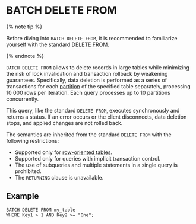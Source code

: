 # BATCH DELETE FROM

{% note tip %}

Before diving into `BATCH DELETE FROM`, it is recommended to familiarize yourself with the standard [DELETE FROM](delete.md).

{% endnote %}

`BATCH DELETE FROM` allows to delete records in large tables while minimizing the risk of lock invalidation and transaction rollback by weakening guarantees. Specifically, data deletion is performed as a series of transactions for each [partition](../../../concepts/datamodel/table.md#partitioning) of the specified table separately, processing 10 000 rows per iteration. Each query processes up to 10 partitions concurrently.

This query, like the standard `DELETE FROM`, executes synchronously and returns a status. If an error occurs or the client disconnects, data deletion stops, and applied changes are not rolled back.

The semantics are inherited from the standard `DELETE FROM` with the following restrictions:

* Supported only for [row-oriented tables](../../../concepts/glossary.md#row-oriented-table).
* Supported only for queries with implicit transaction control.
* The use of subqueries and multiple statements in a single query is prohibited.
* The `RETURNING` clause is unavailable.

## Example

```yql
BATCH DELETE FROM my_table
WHERE Key1 > 1 AND Key2 >= "One";
```
